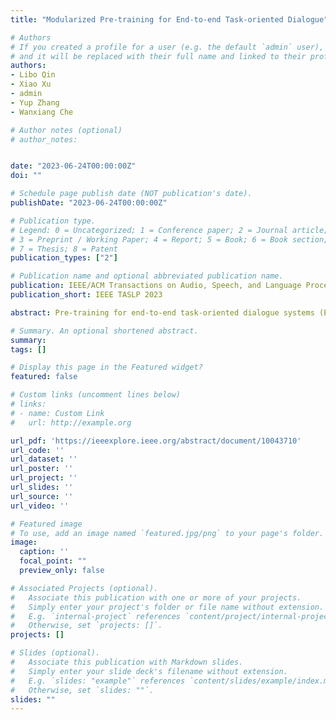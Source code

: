 ```yaml
---
title: "Modularized Pre-training for End-to-end Task-oriented Dialogue"

# Authors
# If you created a profile for a user (e.g. the default `admin` user), write the username (folder name) here 
# and it will be replaced with their full name and linked to their profile.
authors:
- Libo Qin
- Xiao Xu
- admin
- Yup Zhang
- Wanxiang Che

# Author notes (optional)
# author_notes:


date: "2023-06-24T00:00:00Z"
doi: ""

# Schedule page publish date (NOT publication's date).
publishDate: "2023-06-24T00:00:00Z"

# Publication type.
# Legend: 0 = Uncategorized; 1 = Conference paper; 2 = Journal article;
# 3 = Preprint / Working Paper; 4 = Report; 5 = Book; 6 = Book section;
# 7 = Thesis; 8 = Patent
publication_types: ["2"]

# Publication name and optional abbreviated publication name.
publication: IEEE/ACM Transactions on Audio, Speech, and Language Processing
publication_short: IEEE TASLP 2023

abstract: Pre-training for end-to-end task-oriented dialogue systems (EToDs) is a challenging task due to its unique knowledge base query (accuracy) need and lack of sufficient training data (fluency). In this paper, we try to mitigate the above challenges by introducing a modularized pre-training framework for EToDs, which achieves to effectively improve both accuracy and fluency of EToDs through a pre-training paradigm. The core insight is a modular design by decomposing EToDs into a generation (fluency) module and a knowledge-retriever (accuracy) module, which allows us to optimize each module by pre-training these two sub-modules with different well-designed pre-training tasks, respectively. In addition, such a modularized paradigm enables us to make full use of large amounts of KB-free dialogue corpus for the pre-training generation module, which can alleviate the insufficient training problem. Furthermore, we introduce a new consistency-guided data augmentation (CGDA) strategy to cope with the data scarcity problem to better pre-train the knowledge-retriever module. Finally, we fine-tune the pre-trained generation module and knowledge-retriever module jointly. Experimental results on three datasets show that our model achieve superior performance in terms of both fluency and accuracy. To our knowledge, this is the first work to explore modularized pre-training methods for EToDs.

# Summary. An optional shortened abstract.
summary: 
tags: []

# Display this page in the Featured widget?
featured: false

# Custom links (uncomment lines below)
# links:
# - name: Custom Link
#   url: http://example.org

url_pdf: 'https://ieeexplore.ieee.org/abstract/document/10043710'
url_code: ''
url_dataset: ''
url_poster: ''
url_project: ''
url_slides: ''
url_source: ''
url_video: ''

# Featured image
# To use, add an image named `featured.jpg/png` to your page's folder. 
image:
  caption: ''
  focal_point: ""
  preview_only: false

# Associated Projects (optional).
#   Associate this publication with one or more of your projects.
#   Simply enter your project's folder or file name without extension.
#   E.g. `internal-project` references `content/project/internal-project/index.md`.
#   Otherwise, set `projects: []`.
projects: []

# Slides (optional).
#   Associate this publication with Markdown slides.
#   Simply enter your slide deck's filename without extension.
#   E.g. `slides: "example"` references `content/slides/example/index.md`.
#   Otherwise, set `slides: ""`.
slides: ""
---
```

